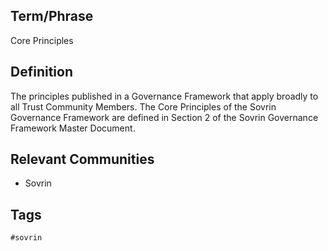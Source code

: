## Term/Phrase
Core Principles

## Definition
The principles published in a Governance Framework that apply broadly to all Trust Community Members. The Core Principles of the Sovrin Governance Framework are defined in Section 2 of the Sovrin Governance Framework Master Document.

## Relevant Communities
* Sovrin

## Tags
```
#sovrin
```
